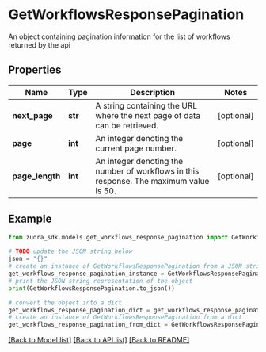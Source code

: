 # GetWorkflowsResponsePagination

An object containing pagination information for the list of workflows returned by the api

## Properties

Name | Type | Description | Notes
------------ | ------------- | ------------- | -------------
**next_page** | **str** | A string containing the URL where the next page of data can be retrieved.  | [optional] 
**page** | **int** | An integer denoting the current page number.  | [optional] 
**page_length** | **int** | An integer denoting the number of workflows in this response. The maximum value is 50. | [optional] 

## Example

```python
from zuora_sdk.models.get_workflows_response_pagination import GetWorkflowsResponsePagination

# TODO update the JSON string below
json = "{}"
# create an instance of GetWorkflowsResponsePagination from a JSON string
get_workflows_response_pagination_instance = GetWorkflowsResponsePagination.from_json(json)
# print the JSON string representation of the object
print(GetWorkflowsResponsePagination.to_json())

# convert the object into a dict
get_workflows_response_pagination_dict = get_workflows_response_pagination_instance.to_dict()
# create an instance of GetWorkflowsResponsePagination from a dict
get_workflows_response_pagination_from_dict = GetWorkflowsResponsePagination.from_dict(get_workflows_response_pagination_dict)
```
[[Back to Model list]](../README.md#documentation-for-models) [[Back to API list]](../README.md#documentation-for-api-endpoints) [[Back to README]](../README.md)



